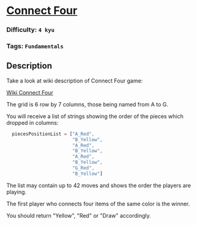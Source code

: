 # [Connect Four](https://www.codewars.com/kata/56882731514ec3ec3d000009)

### Difficulty: `4 kyu`

### Tags: `Fundamentals`

## Description

Take a look at wiki description of Connect Four game:

[Wiki Connect Four](https://en.wikipedia.org/wiki/Connect_Four)

The grid is 6 row by 7 columns, those being named from A to G.

You will receive a list of strings showing the order of the pieces which dropped in columns:

```js
  piecesPositionList = ["A_Red",
                        "B_Yellow",
                        "A_Red",
                        "B_Yellow",
                        "A_Red",
                        "B_Yellow",
                        "G_Red",
                        "B_Yellow"]
```

The list may contain up to 42 moves and shows the order the players are playing.

The first player who connects four items of the same color is the winner.

You should return "Yellow", "Red" or "Draw" accordingly.

